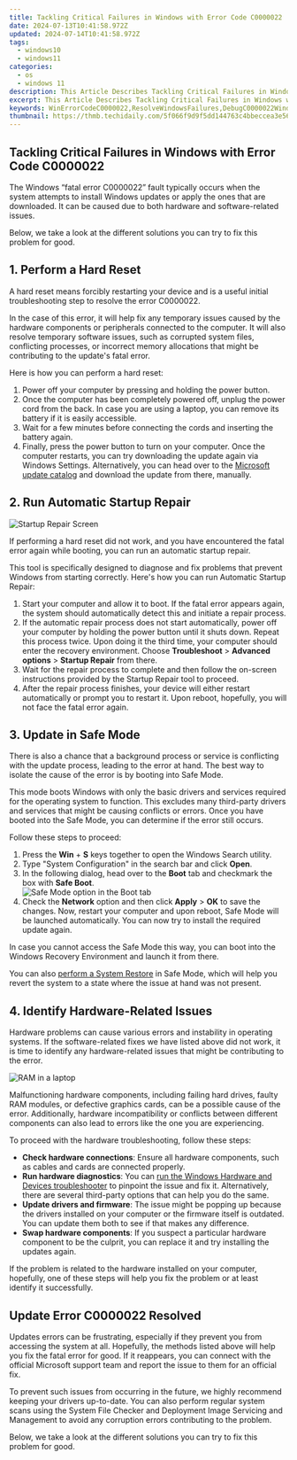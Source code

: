 ```yaml
---
title: Tackling Critical Failures in Windows with Error Code C0000022
date: 2024-07-13T10:41:58.972Z
updated: 2024-07-14T10:41:58.972Z
tags:
  - windows10
  - windows11
categories:
  - os
  - windows 11
description: This Article Describes Tackling Critical Failures in Windows with Error Code C0000022
excerpt: This Article Describes Tackling Critical Failures in Windows with Error Code C0000022
keywords: WinErrorCodeC0000022,ResolveWindowsFailures,DebugC0000022Windows,WindowsFailureSolution,ErrorC0000022Resolution,FixingC0000022Errors,C0000022ErrorFixes
thumbnail: https://thmb.techidaily.com/5f066f9d9f5dd144763c4bbeccea3e56ce5ff6713b3a3e310bb03e72d6daf58f.jpg
---
```


## Tackling Critical Failures in Windows with Error Code C0000022

 The Windows “fatal error C0000022” fault typically occurs when the system attempts to install Windows updates or apply the ones that are downloaded. It can be caused due to both hardware and software-related issues.

 Below, we take a look at the different solutions you can try to fix this problem for good.

## 1\. Perform a Hard Reset

 A hard reset means forcibly restarting your device and is a useful initial troubleshooting step to resolve the error C0000022\.

 In the case of this error, it will help fix any temporary issues caused by the hardware components or peripherals connected to the computer. It will also resolve temporary software issues, such as corrupted system files, conflicting processes, or incorrect memory allocations that might be contributing to the update's fatal error.

 Here is how you can perform a hard reset:

1. Power off your computer by pressing and holding the power button.
2. Once the computer has been completely powered off, unplug the power cord from the back. In case you are using a laptop, you can remove its battery if it is easily accessible.
3. Wait for a few minutes before connecting the cords and inserting the battery again.
4. Finally, press the power button to turn on your computer. Once the computer restarts, you can try downloading the update again via Windows Settings. Alternatively, you can head over to the [Microsoft update catalog](https://www.catalog.update.microsoft.com/) and download the update from there, manually.

## 2\. Run Automatic Startup Repair

![Startup Repair Screen](https://static1.makeuseofimages.com/wordpress/wp-content/uploads/2022/09/Startup-Repair-Screen.jpg)

 If performing a hard reset did not work, and you have encountered the fatal error again while booting, you can run an automatic startup repair.

 This tool is specifically designed to diagnose and fix problems that prevent Windows from starting correctly. Here's how you can run Automatic Startup Repair:

1. Start your computer and allow it to boot. If the fatal error appears again, the system should automatically detect this and initiate a repair process.
2. If the automatic repair process does not start automatically, power off your computer by holding the power button until it shuts down. Repeat this process twice. Upon doing it the third time, your computer should enter the recovery environment. Choose **Troubleshoot** \> **Advanced options** \> **Startup Repair** from there.
3. Wait for the repair process to complete and then follow the on-screen instructions provided by the Startup Repair tool to proceed.
4. After the repair process finishes, your device will either restart automatically or prompt you to restart it. Upon reboot, hopefully, you will not face the fatal error again.

## 3\. Update in Safe Mode

 There is also a chance that a background process or service is conflicting with the update process, leading to the error at hand. The best way to isolate the cause of the error is by booting into Safe Mode.

 This mode boots Windows with only the basic drivers and services required for the operating system to function. This excludes many third-party drivers and services that might be causing conflicts or errors. Once you have booted into the Safe Mode, you can determine if the error still occurs.

 Follow these steps to proceed:

1. Press the **Win** \+ **S** keys together to open the Windows Search utility.
2. Type "System Configuration" in the search bar and click **Open**.
3. In the following dialog, head over to the **Boot** tab and checkmark the box with **Safe Boot**.  
![Safe Mode option in the Boot tab](https://static1.makeuseofimages.com/wordpress/wp-content/uploads/2022/08/Safe-Mode.jpg)
4. Check the **Network** option and then click **Apply** \> **OK** to save the changes. Now, restart your computer and upon reboot, Safe Mode will be launched automatically. You can now try to install the required update again.

 In case you cannot access the Safe Mode this way, you can boot into the Windows Recovery Environment and launch it from there.

 You can also [perform a System Restore](https://www.makeuseof.com/windows-reset-system-restore-difference/) in Safe Mode, which will help you revert the system to a state where the issue at hand was not present.

## 4\. Identify Hardware-Related Issues

 Hardware problems can cause various errors and instability in operating systems. If the software-related fixes we have listed above did not work, it is time to identify any hardware-related issues that might be contributing to the error.

![RAM in a laptop](https://static1.makeuseofimages.com/wordpress/wp-content/uploads/2022/09/RAM-in-laptop.jpg)

 Malfunctioning hardware components, including failing hard drives, faulty RAM modules, or defective graphics cards, can be a possible cause of the error. Additionally, hardware incompatibility or conflicts between different components can also lead to errors like the one you are experiencing.

 To proceed with the hardware troubleshooting, follow these steps:

* **Check hardware connections**: Ensure all hardware components, such as cables and cards are connected properly.
* **Run hardware diagnostics**: You can [run the Windows Hardware and Devices troubleshooter](https://www.makeuseof.com/windows-device-manager-unresponsive-fix/) to pinpoint the issue and fix it. Alternatively, there are several third-party options that can help you do the same.
* **Update drivers and firmware**: The issue might be popping up because the drivers installed on your computer or the firmware itself is outdated. You can update them both to see if that makes any difference.
* **Swap hardware components**: If you suspect a particular hardware component to be the culprit, you can replace it and try installing the updates again.

 If the problem is related to the hardware installed on your computer, hopefully, one of these steps will help you fix the problem or at least identify it successfully.

## Update Error C0000022 Resolved

 Updates errors can be frustrating, especially if they prevent you from accessing the system at all. Hopefully, the methods listed above will help you fix the fatal error for good. If it reappears, you can connect with the official Microsoft support team and report the issue to them for an official fix.

 To prevent such issues from occurring in the future, we highly recommend keeping your drivers up-to-date. You can also perform regular system scans using the System File Checker and Deployment Image Servicing and Management to avoid any corruption errors contributing to the problem.

 Below, we take a look at the different solutions you can try to fix this problem for good.



<ins class="adsbygoogle"
      style="display:block"
      data-ad-client="ca-pub-7571918770474297"
      data-ad-slot="8358498916"
      data-ad-format="auto"
      data-full-width-responsive="true"></ins>

